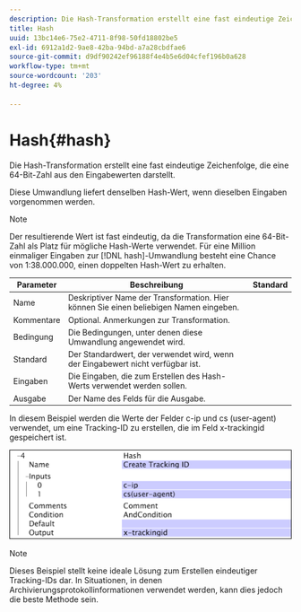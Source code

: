 ```yaml
---
description: Die Hash-Transformation erstellt eine fast eindeutige Zeichenfolge, die eine 64-Bit-Zahl aus den Eingabewerten darstellt.
title: Hash
uuid: 13bc14e6-75e2-4711-8f98-50fd18802be5
exl-id: 6912a1d2-9ae8-42ba-94bd-a7a28cbdfae6
source-git-commit: d9df90242ef96188f4e4b5e6d04cfef196b0a628
workflow-type: tm+mt
source-wordcount: '203'
ht-degree: 4%

---
```


# Hash{#hash}

Die Hash-Transformation erstellt eine fast eindeutige Zeichenfolge, die eine 64-Bit-Zahl aus den Eingabewerten darstellt.

Diese Umwandlung liefert denselben Hash-Wert, wenn dieselben Eingaben vorgenommen werden.

>[!NOTE]
>
>Der resultierende Wert ist fast eindeutig, da die Transformation eine 64-Bit-Zahl als Platz für mögliche Hash-Werte verwendet. Für eine Million einmaliger Eingaben zur [!DNL hash]-Umwandlung besteht eine Chance von 1:38.000.000, einen doppelten Hash-Wert zu erhalten.

| Parameter | Beschreibung | Standard |
|---|---|---|
| Name | Deskriptiver Name der Transformation. Hier können Sie einen beliebigen Namen eingeben. |  |
| Kommentare | Optional. Anmerkungen zur Transformation. |  |
| Bedingung | Die Bedingungen, unter denen diese Umwandlung angewendet wird. |  |
| Standard | Der Standardwert, der verwendet wird, wenn der Eingabewert nicht verfügbar ist. |  |
| Eingaben | Die Eingaben, die zum Erstellen des Hash-Werts verwendet werden sollen. |  |
| Ausgabe | Der Name des Felds für die Ausgabe. |  |

In diesem Beispiel werden die Werte der Felder c-ip und cs (user-agent) verwendet, um eine Tracking-ID zu erstellen, die im Feld x-trackingid gespeichert ist.

![](assets/cfg_TransformationType_Hash.png)

>[!NOTE]
>
>Dieses Beispiel stellt keine ideale Lösung zum Erstellen eindeutiger Tracking-IDs dar. In Situationen, in denen Archivierungsprotokollinformationen verwendet werden, kann dies jedoch die beste Methode sein.
